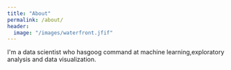 ```yaml
---
title: "About"
permalink: /about/
header:
  image: "/images/waterfront.jfif"
---
```


I'm a data scientist who hasgoog command at machine learning,exploratory analysis and data visualization.
